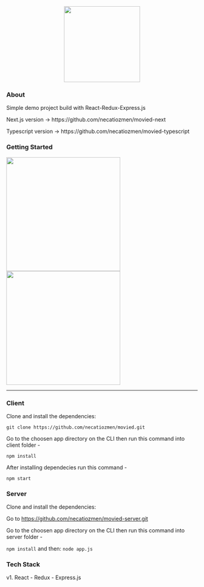 
<div align="center">
 <img width= "200px" src="https://image.ibb.co/hoNnbz/logo_preview_21ae9e67_10cb_448d_bd21_ab29307ef3e8.jpg" ></img>
</div>

### About


 <p>Simple demo project build with React-Redux-Express.js</p>

 <p>Next.js version -> https://github.com/necatiozmen/movied-next<p>

 <p>Typescript version -> https://github.com/necatiozmen/movied-typescript<p>


### Getting Started
<div>
<div>
  <img src="https://preview.ibb.co/n4Atie/Screen_Shot_2018_10_01_at_12_47_49.png"  height="300" >
  <img src="https://preview.ibb.co/jQum3e/Screen_Shot_2018_10_01_at_12_26_22.png" height="300" >
 </div>
<hr>
</div>

### Client

Clone and install the dependencies:

`git clone https://github.com/necatiozmen/movied.git`

Go to the choosen app directory on the CLI then run this command into client folder -

`npm install`

After installing dependecies run this command -

`npm start`

### Server

Clone and install the dependencies:

Go to https://github.com/necatiozmen/movied-server.git

Go to the choosen app directory on the CLI then run this command into server folder -

`npm install` and then:
`node app.js`

### Tech Stack

<p>v1. React - Redux - Express.js</p>
